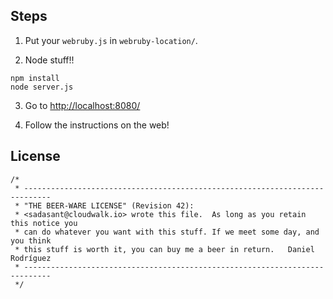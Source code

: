 ﻿## Steps

1. Put your `webruby.js` in `webruby-location/`.

2. Node stuff!!

```
npm install
node server.js
```

3. Go to <http://localhost:8080/>

4. Follow the instructions on the web!

## License

```
/*
 * ----------------------------------------------------------------------------
 * "THE BEER-WARE LICENSE" (Revision 42):
 * <sadasant@cloudwalk.io> wrote this file.  As long as you retain this notice you
 * can do whatever you want with this stuff. If we meet some day, and you think
 * this stuff is worth it, you can buy me a beer in return.   Daniel Rodríguez
 * ----------------------------------------------------------------------------
 */
```
